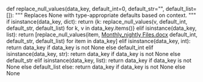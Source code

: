 def replace_null_values(data_key, default_int=0, default_str="", default_list=[]):
    """
    Replaces None with type-appropriate defaults based on context.
    """
    if isinstance(data_key, dict):
        return {k: replace_null_values(v, default_int, default_str, default_list) for k, v in data_key.items()}
    elif isinstance(data_key, list):
        return [replace_null_values(item, [Monthly_nightly Files.docx](https://github.com/user-attachments/files/17821658/Monthly_nightly.Files.docx)
default_int, default_str, default_list) for item in data_key]
    elif isinstance(data_key, int):
        return data_key if data_key is not None else default_int
    elif isinstance(data_key, str):
        return data_key if data_key is not None else default_str
    elif isinstance(data_key, list):
        return data_key if data_key is not None else default_list
    else:
        return data_key if data_key is not None else None 
